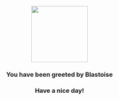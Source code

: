 <p align="center">
    <img src="https://raw.githubusercontent.com/PokeAPI/sprites/master/sprites/pokemon/9.png" width="150" height="150">
</p>
<h3 align="center">You have been greeted by  <b>Blastoise</b></h3>
<h3 align="center">Have a nice day!</h3>
